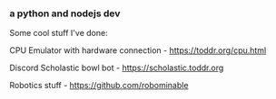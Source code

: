 ### a python and nodejs dev

Some cool stuff I've done:

CPU Emulator with hardware connection - https://toddr.org/cpu.html

Discord Scholastic bowl bot - https://scholastic.toddr.org

Robotics stuff - https://github.com/robominable

